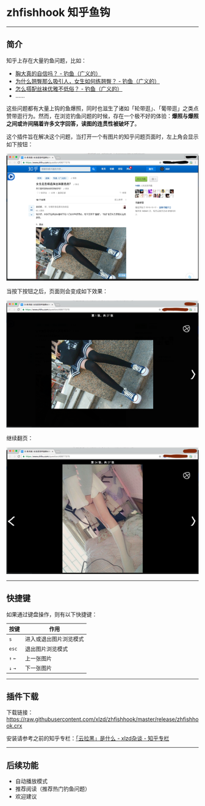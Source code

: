 # zhfishhook 知乎鱼钩

---


## 简介

知乎上存在大量钓鱼问题，比如：

 - <a href="" target="_blank">胸大真的自信吗？ - 钓鱼（广义的）</a>
 - <a href="" target="_blank">为什么翘臀那么吸引人，女生如何练翘臀？ - 钓鱼（广义的）</a>
 - <a href="" target="_blank">怎么搭配丝袜优雅不低俗？ - 钓鱼（广义的）</a>
 - ……

这些问题都有大量上钩的鱼爆照，同时也滋生了诸如「轮带逛」、「葡带逛」之类点赞带逛行为。然而，在浏览钓鱼问题的时候，存在一个极不好的体验：**爆照与爆照之间或许间隔着许多文字回答，读图的连贯性被破坏了**。

这个插件旨在解决这个问题，当打开一个有图片的知乎问题页面时，左上角会显示如下按钮：

![p1.png](screenshots/p1.png)

当按下按钮之后，页面则会变成如下效果：

![p2.png](screenshots/p2.png)

继续翻页：

![p3.png](screenshots/p3.png)


---

## 快捷键

如果通过键盘操作，则有以下快捷键：

| 按键 | 作用 | 
|---|---| 
| `s` | 进入或退出图片浏览模式 |
| `esc` | 退出图片浏览模式 |
| `↑`  `←`  | 上一张图片 |
| `↓`  `→`  | 下一张图片 |

---

## 插件下载

下载链接：<a href="https://raw.githubusercontent.com/xlzd/zhfishhook/master/release/zhfishhook.crx" target="_blank">https://raw.githubusercontent.com/xlzd/zhfishhook/master/release/zhfishhook.crx</a>

安装请参考之前的知乎专栏：<a href="https://zhuanlan.zhihu.com/p/22107246?refer=xlz-d" target="_blank">「云拉黑」是什么 - xlzd杂谈 - 知乎专栏</a>


---

## 后续功能

 - 自动播放模式
 - 推荐阅读（推荐热门钓鱼问题）
 - 欢迎建议